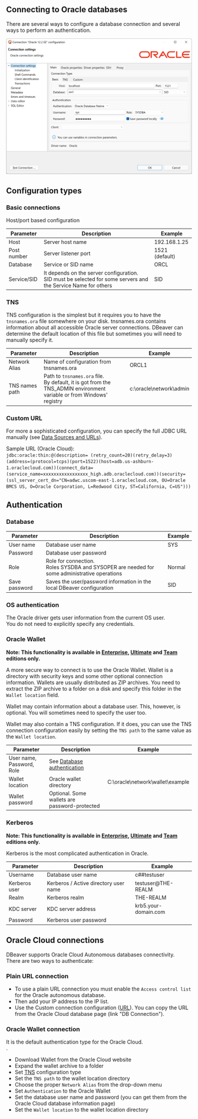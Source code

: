 ## Connecting to Oracle databases

There are several ways to configure a database connection and several ways to perform an authentication.

![](images/database/oracle/connection-page.png)

## Configuration types 

### Basic connections

Host/port based configuration

Parameter | Description | Example
----|-----|----
Host | Server host name | 192.168.1.25
Post number | Server listener port | 1521 (default)
Database | Service or SID name | ORCL
Service/SID | It depends on the server configuration.<br/>SID must be selected for some servers and the Service Name for others | SID

### TNS

TNS configuration is the simplest but it requires you to have the `tnsnames.ora` file somewhere on your disk.
tnsnames.ora contains information about all accessible Oracle server connections.
DBeaver can determine the default location of this file but sometimes you will need to manually specify it.

Parameter | Description | Example
----|-----|----
Network Alias | Name of configuration from tnsnames.ora | ORCL1
TNS names path | Path to `tnsnames.ora` file.<br/> By default, it is got from the TNS_ADMIN environment variable or from Windows' registry | c:\oracle\network\admin

### Custom URL

For more a sophisticated configuration, you can specify the full JDBC URL manually (see [Data Sources and URLs](https://docs.oracle.com/database/121/JJDBC/urls.htm#JJDBC28270)). 

Sample URL (Oracle Cloud):  
`jdbc:oracle:thin:@(description= (retry_count=20)(retry_delay=3)(address=(protocol=tcps)(port=1522)(host=adb.us-ashburn-1.oraclecloud.com))(connect_data=(service_name=xxxxxxxxxxxxxxxxx_high.adb.oraclecloud.com))(security=(ssl_server_cert_dn="CN=adwc.uscom-east-1.oraclecloud.com, OU=Oracle BMCS US, O=Oracle Corporation, L=Redwood City, ST=California, C=US")))`

## Authentication

### Database

Parameter | Description | Example
----|-----|----
User name| Database user name | SYS
Password | Database user password | 
Role | Role for connection.<br/>Roles SYSDBA and SYSOPER are needed for some administrative operations | Normal
Save password | Saves the user/password information in the local DBeaver configuration | SID

### OS authentication

The Oracle driver gets user information from the current OS user.  
You do not need to explicitly specify any credentials.

### Oracle Wallet

**Note: This functionality is available in [Enterprise](Enterprise-Edition), [Ultimate](Ultimate-Edition) and <a href="https://dbeaver.com/dbeaver-team-edition">Team</a> editions only.**

A more secure way to connect is to use the Oracle Wallet. Wallet is a directory with security keys and some other optional connection information.
Wallets are usually distributed as ZIP archives. You need to extract the ZIP archive to a folder on a disk and specify this folder in the `Wallet location` field.

Wallet may contain information about a database user. This, however, is optional. You will sometimes need to specify the user too.

Wallet may also contain a TNS configuration. If it does, you can use the TNS connection configuration easily by setting the `TNS path` to the same value as the `Wallet location`.

Parameter | Description | Example
----|-----|----
User name, Password, Role| See <a href="#database">Database authentication</a> | 
Wallet location | Oracle wallet directory | C:\oracle\network\wallet\example
Wallet password | Optional. Some wallets are password-protected


### Kerberos

**Note: This functionality is available in [Enterprise](Enterprise-Edition), [Ultimate](Ultimate-Edition) and <a href="https://dbeaver.com/dbeaver-team-edition">Team</a> editions only.**

Kerberos is the most complicated authentication in Oracle.

Parameter | Description | Example
----|-----|----
Username | Database user name | c##testuser
Kerberos user | Kerberos / Active directory user name | testuser@THE-REALM
Realm | Kerberos realm | THE-REALM
KDC server | KDC server address | krb5.your-domain.com
Password | Kerberos user password | 


## Oracle Cloud connections

DBeaver supports Oracle Cloud Autonomous databases connectivity.  
There are two ways to authenticate:

### Plain URL connection

- To use a plain URL connection you must enable the `Access control list` for the Oracle autonomous database. 
- Then add your IP address to the IP list.  
- Use the Custom connection configuration (<a href="#custom">URL</a>). You can copy the URL from the Oracle Cloud database page (link "DB Connection").

### Oracle Wallet connection

It is the default authentication type for the Oracle Cloud.  
. 
- Download Wallet from the Oracle Cloud website
- Expand the wallet archive to a folder
- Set <a href="#tns">TNS</a> configuration type
- Set the `TNS path` to the wallet location directory
- Choose the proper `Network Alias` from the drop-down menu
- Set `Authentication` to the Oracle Wallet
- Set the database user name and password (you can get them from the Oracle Cloud database information page)
- Set the `Wallet location` to the wallet location directory

